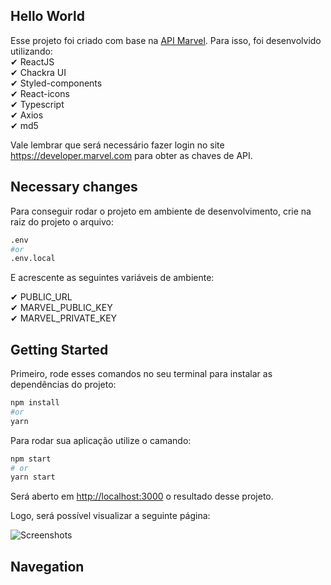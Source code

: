 ## Hello World
Esse projeto foi criado com base na [API Marvel](https://developer.marvel.com/). Para isso, foi desenvolvido utilizando: 
</br>
✔ ReactJS</br> 
✔ Chackra UI</br>
✔ Styled-components</br>
✔ React-icons</br>
✔ Typescript</br>
✔ Axios</br>
✔ md5</br>

Vale lembrar que será necessário fazer login no site https://developer.marvel.com para obter as chaves de API. 

## Necessary changes

Para conseguir rodar o projeto em ambiente de desenvolvimento, crie na raiz do projeto o arquivo:

```bash
.env
#or
.env.local
```

E acrescente as seguintes variáveis de ambiente: 

✔ PUBLIC_URL</br> 
✔ MARVEL_PUBLIC_KEY</br> 
✔ MARVEL_PRIVATE_KEY</br>

## Getting Started

Primeiro, rode esses comandos no seu terminal para instalar as dependências do projeto:

```bash
npm install
#or
yarn 
```
Para rodar sua aplicação utilize o camando:

```bash
npm start
# or
yarn start
```

Será aberto em [http://localhost:3000](http://localhost:3000) o resultado desse projeto.

Logo, será possível visualizar a seguinte página: 

![Screenshots](./public/screenshot/MarvelLanding.jpg)

## Navegation 


